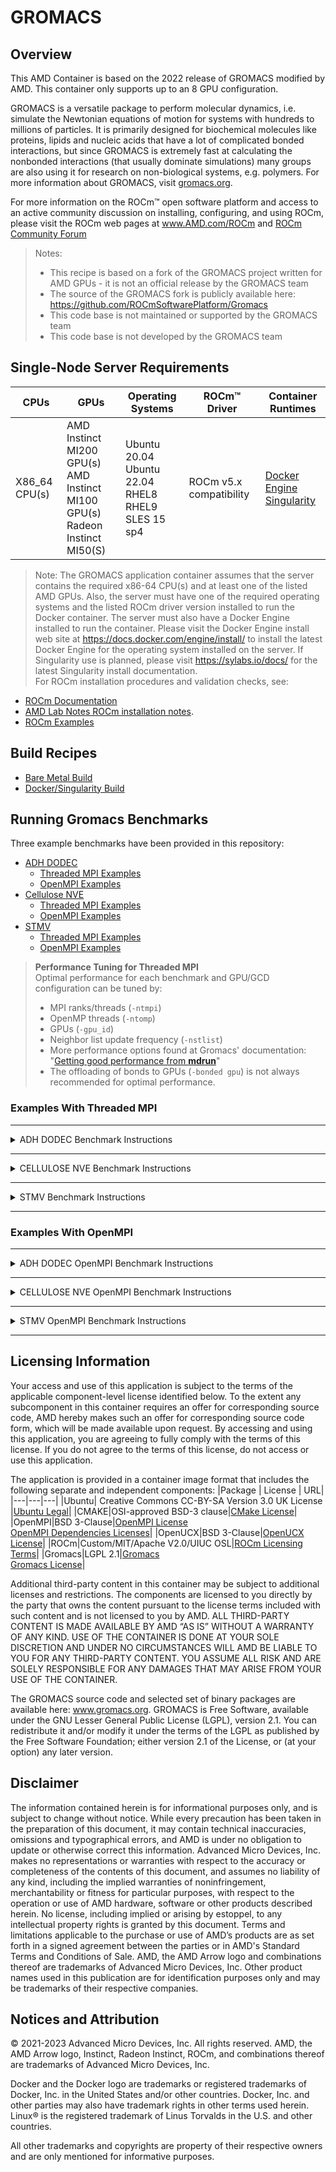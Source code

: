 # GROMACS
## Overview
This AMD Container is based on the 2022 release of GROMACS modified by AMD. This container only supports up to an 8 GPU configuration.

GROMACS is a versatile package to perform molecular dynamics, i.e. simulate the Newtonian equations of motion for systems with hundreds to millions of particles. It is primarily designed for biochemical molecules like proteins, lipids and nucleic acids that have a lot of complicated bonded interactions, but since GROMACS is extremely fast at calculating the nonbonded interactions (that usually dominate simulations) many groups are also using it for research on non-biological systems, e.g. polymers.
For more information about GROMACS, visit [gromacs.org](https://www.gromacs.org).

For more information on the ROCm™ open software platform and access to an active community discussion on installing, configuring, and using ROCm, please visit the ROCm web pages at www.AMD.com/ROCm and [ROCm Community Forum](https://community.amd.com/t5/rocm/ct-p/amd-rocm)
>Notes:
>- This recipe is based on a fork of the GROMACS project written for AMD GPUs - it is not an official release by the GROMACS team
>- The source of the GROMACS fork is publicly available here: https://github.com/ROCmSoftwarePlatform/Gromacs
>- This code base is not maintained or supported by the GROMACS team
>- This code base is not developed by the GROMACS team

## Single-Node Server Requirements
| CPUs | GPUs | Operating Systems | ROCm™ Driver | Container Runtimes | 
| ---- | ---- | ----------------- | ------------ | ------------------ | 
| X86_64 CPU(s) | AMD Instinct MI200 GPU(s) <br>  AMD Instinct MI100 GPU(s) <br> Radeon Instinct MI50(S) | Ubuntu 20.04 <br> Ubuntu 22.04 <BR> RHEL8 <br> RHEL9 <br> SLES 15 sp4 | ROCm v5.x compatibility |[Docker Engine](https://docs.docker.com/engine/install/) <br> [Singularity](https://sylabs.io/docs/) | 

>Note: 
>The GROMACS application container assumes that the server contains the required x86-64 CPU(s) and at least one of the listed AMD GPUs. Also, the server must have one of the required operating systems and the listed ROCm driver version installed to run the Docker container. The server must also have a Docker Engine installed to run the container. Please visit the Docker Engine install web site at https://docs.docker.com/engine/install/ to install the latest Docker Engine for the operating system installed on the server. If Singularity use is planned, please visit https://sylabs.io/docs/ for the latest Singularity install documentation.  
For ROCm installation procedures and validation checks, see:
* [ROCm Documentation](https://rocm.docs.amd.com)
* [AMD Lab Notes ROCm installation notes](https://github.com/amd/amd-lab-notes/tree/release/rocm-installation).
* [ROCm Examples](https://github.com/amd/rocm-examples)
 
 
## Build Recipes
- [Bare Metal Build](/gromacs/baremetal/)
- [Docker/Singularity Build](/gromacs/docker/)

## Running Gromacs Benchmarks
Three example benchmarks have been provided in this repository:
- [ADH DODEC](/gromacs/docker/benchmark/adh_dodec/) 
    - [Threaded MPI Examples](#adh_dodec) 
    - [OpenMPI Examples](#adh-dodec-openmpi)
- [Cellulose NVE](/gromacs/docker/benchmark/cellulose_nve/)  
    - [Threaded MPI Examples](#cellulose_nve) 
    - [OpenMPI Examples](#cellulose-nve-openmpi)
- [STMV](/gromacs/docker/benchmark/stmv/) 
    - [Threaded MPI Examples](#stmv) 
    - [OpenMPI Examples](#stmv-openmpi)

>**Performance Tuning for Threaded MPI**  
> Optimal performance for each benchmark and GPU/GCD configuration can be tuned by:
> - MPI ranks/threads (`-ntmpi`)
> - OpenMP threads (`-ntomp`)
> - GPUs (`-gpu_id`)
> - Neighbor list update frequency (`-nstlist`)
> - More performance options found at Gromacs' documentation: "[Getting good performance from **mdrun**](https://manual.gromacs.org/documentation/current/user-guide/mdrun-performance.html)"
> - The offloading of bonds to GPUs (`-bonded gpu`) is not always recommended for optimal performance.


### Examples With Threaded MPI 
---
<details>
<summary> ADH DODEC Benchmark Instructions </summary>

### ADH DODEC
Extract the binary system topology, parameter, coordinates, and velocity file. 

```
cd .benchmarks/adh_dodec
tar -xvf adh_dodec.tar.gz
```

<details> 
<summary>1 GPU/GCD</summary>

```
gmx mdrun -pin on \
            -nsteps 100000 \
            -resetstep 90000 \
            -ntmpi 1 \
            -ntomp 64 \
            -noconfout \
            -nb gpu \
            -bonded cpu \
            -pme gpu \
            -v \
            -nstlist 100 \
            -gpu_id 0 \
            -s topol.tpr
```
</details>
<details> 
<summary>2 GPUs/GCDs</summary>

```
gmx mdrun -pin on \
            -nsteps 100000 \
            -resetstep 90000 \
            -ntmpi 2 \
            -ntomp 32 \
            -noconfout \
            -nb gpu \
            -bonded gpu \
            -pme gpu \
            -npme 1 \
            -v \
            -nstlist 200 \
            -gpu_id 01 \
            -s topol.tpr
```
</details>
<details> 
<summary>4 GPUs/GCDs</summary>

```
gmx mdrun -pin on \
            -nsteps 100000 \
            -resetstep 90000 \
            -ntmpi 4 \
            -ntomp 16 \
            -noconfout \
            -nb gpu \
            -bonded gpu \
            -pme gpu \
            -npme 1 \
            -v \
            -nstlist 200 \
            -gpu_id 0123 \
            -s topol.tpr
```
</details>
<details> 
<summary>8 GPUs/GCDs</summary>

```
gmx mdrun -pin on \
            -nsteps 100000 \
            -resetstep 90000 \
            -ntmpi 8 \
            -ntomp 8 \
            -noconfout \
            -nb gpu \
            -bonded gpu \
            -pme gpu \
            -npme 1 \
            -v \
            -nstlist 150 \
            -gpu_id 01234567 \
            -s topol.tpr
```
</details> 
</details>

---

<details>
<summary>CELLULOSE NVE Benchmark Instructions</summary>

### CELLULOSE NVE
Extract the binary system topology, parameter, coordinates, and velocity file.

```
cd .benchmarks/cellulose_nve
tar -xvf cellulose_nve.tar.gz
```
<details> 
<summary>1 GPU/GCD</summary>

```
gmx mdrun -pin on \
            -nsteps 100000 \
            -resetstep 90000 \
            -ntmpi 1 \
            -ntomp 64 \
            -noconfout \
            -nb gpu \
            -bonded cpu \
            -pme gpu \
            -v \
            -nstlist 100 \
            -gpu_id 0 \
            -s topol.tpr
```
</details>
<details> 
<summary>2 GPUs/GCDs</summary>

```
gmx mdrun -pin on \
            -nsteps 100000 \
            -resetstep 90000 \
            -ntmpi 4 \
            -ntomp 16 \
            -noconfout \
            -nb gpu \
            -bonded gpu \
            -pme gpu \
            -npme 1 \
            -v -nstlist 200 \
            -gpu_id 01 \
            -s topol.tpr
```
</details>
<details> 
<summary>4 GPUs/GCDs</summary>

```
gmx mdrun -pin on \
            -nsteps 100000 \
            -resetstep 90000 \
            -ntmpi 4 \
            -ntomp 16 \
            -noconfout \
            -nb gpu \
            -bonded gpu \
            -pme gpu \
            -npme 1 \
            -v \
            -nstlist 200 \
            -gpu_id 0123 \
            -s topol.tpr
```
</details>
<details> 
<summary>8 GPUs/GCDs</summary>

```
gmx mdrun -pin on \
            -nsteps 100000 \
            -resetstep 90000 \
            -ntmpi 8 \
            -ntomp 8 \
            -noconfout \
            -nb gpu \
            -bonded gpu \
            -pme gpu \
            -npme 1 \
            -v \
            -nstlist 200 \
            -gpu_id 01234567 \
            -s topol.tpr
```
</details>
</details>

---  

<details> 
<summary>STMV Benchmark Instructions</summary>

### STMV
Extract the binary system topology, parameter, coordinates, and velocity file. 

```
cd .benchmarks/stmv
tar -xvf stmv.tar.gz
```
<details> 
<summary>1 GPU/GCD</summary>

```
gmx mdrun -pin on \
            -nsteps 100000 \
            -resetstep 90000 \
            -ntmpi 1 \
            -ntomp 64 \
            -noconfout \
            -nb gpu \
            -bonded cpu \
            -pme gpu \
            -v \
            -nstlist 200 \
            -gpu_id 0 \
            -s topol.tpr
```
</details>
<details> 
<summary>2 GPUs/GCDs</summary>

```
gmx mdrun -pin on \
            -nsteps 100000 \
            -resetstep 90000 \
            -ntmpi 8 \
            -ntomp 8 \
            -noconfout \
            -nb gpu \
            -bonded gpu \
            -pme gpu \
            -npme 1 \
            -v \
            -nstlist 200 \
            -gpu_id 01 \
            -s topol.tpr
```
</details>
<details> 
<summary>4 GPUs/GCDs</summary>

```
gmx mdrun -pin on \
            -nsteps 100000 \
            -resetstep 90000 \
            -ntmpi 8 \
            -ntomp 8 \
            -noconfout \
            -nb gpu \
            -bonded gpu \
            -pme gpu \
            -npme 1 \
            -v \
            -nstlist 400 \
            -gpu_id 0123 \
            -s topol.tpr
```
</details>
<details> 
<summary>8 GPUs/GCDs</summary>

```
gmx mdrun -pin on \
            -nsteps 100000 \
            -resetstep 90000 \
            -ntmpi 8 \
            -ntomp 8 \
            -noconfout \
            -nb gpu \
            -bonded gpu \
            -pme gpu \
            -npme 1 \
            -v \
            -nstlist 400 \
            -gpu_id 01234567 \
            -s topol.tpr
```
</details>
</details>

---
### Examples With OpenMPI 
---
<details>
<summary> ADH DODEC OpenMPI Benchmark Instructions </summary>

### ADH DODEC OpenMPI
Extract the binary system topology, parameter, coordinates, and velocity file. 

```
cd .benchmarks/adh_dodec
tar -xvf adh_dodec.tar.gz
```

<details> 
<summary>1 GPU/GCD</summary>

```
mpirun -np 1 \
	gmx_mpi mdrun -pin on \
		-nsteps 100000 \
		-resetstep 90000 \
		-ntomp 64 \
		-noconfout \
		-nb gpu \
		-bonded cpu \
		-pme gpu \
		-v \
		-nstlist 100 \
		-gpu_id 0 \
		-s topol.tpr
```
</details>
<details> 
<summary>2 GPUs/GCDs</summary>

```
mpirun -np 2 \ 
	gmx_mpi mdrun -pin on \
		-nsteps 100000 \
		-resetstep 90000 \
		-ntomp 32 \
		-noconfout \
		-nb gpu \
		-bonded gpu \
		-pme gpu \
		-npme 1 \
		-v \
		-nstlist 200 \
		-gpu_id 01 \
		-s topol.tpr
```
</details>
<details> 
<summary>4 GPUs/GCDs</summary>

```
mpirun -np 4 \n	\ 
	gmx_mpi mdrun -pin on \
		-nsteps 100000 \
		-resetstep 90000 \
		-ntomp 16 \
		-noconfout \
		-nb gpu \
		-bonded gpu \
		-pme gpu \
		-npme 1 \
		-v \
		-nstlist 200 \
		-gpu_id 0123 \
		-s topol.tpr
```
</details>
<details> 
<summary>8 GPUs/GCDs</summary>

```
mpirun -np 8 \ 
	gmx_mpi mdrun -pin on \
		-nsteps 100000 \
		-resetstep 90000 \
		-ntomp 8 \
		-noconfout \
		-nb gpu \
		-bonded gpu \
		-pme gpu \
		-npme 1 \
		-v \
		-nstlist 150 \
		-gpu_id 01234567 \
		-s topol.tpr
```
</details> 
</details>

---

<details>
<summary>CELLULOSE NVE OpenMPI Benchmark Instructions </summary>

### CELLULOSE NVE OpenMPI
Extract the binary system topology, parameter, coordinates, and velocity file.

```
cd .benchmarks/cellulose_nve
tar -xvf cellulose_nve.tar.gz
```
<details> 
<summary>1 GPU/GCD</summary>

```
mpirun -np 1 \ 
	gmx_mpi mdrun -pin on \
		-nsteps 100000 \
		-resetstep 90000 \
		-ntomp 64 \
		-noconfout \
		-nb gpu \
		-bonded cpu \
		-pme gpu \
		-v \
		-nstlist 100 \
		-gpu_id 0 \
		-s topol.tpr
```
</details>
<details> 
<summary>2 GPUs/GCDs</summary>

```
mpirun -np 2 \ 
	gmx_mpi mdrun -pin on \
		-nsteps 100000 \
		-resetstep 90000 \
		-ntomp 16 \
		-noconfout \
		-nb gpu \
		-bonded gpu \
		-pme gpu \
		-npme 1 \
		-v -nstlist 200 \
		-gpu_id 01 \
		-s topol.tpr
```
</details>
<details> 
<summary>4 GPUs/GCDs</summary>

```
mpirun -np 4 \ 
	gmx_mpi mdrun -pin on \
		-nsteps 100000 \
		-resetstep 90000 \
		-ntomp 16 \
		-noconfout \
		-nb gpu \
		-bonded gpu \
		-pme gpu \
		-npme 1 \
		-v \
		-nstlist 200 \
		-gpu_id 0123 \
		-s topol.tpr
```
</details>
<details> 
<summary>8 GPUs/GCDs</summary>

```
mpirun -np 8 \ 
	gmx_mpi mdrun -pin on \
		-nsteps 100000 \
		-resetstep 90000 \
		-ntomp 8 \
		-noconfout \
		-nb gpu \
		-bonded gpu \
		-pme gpu \
		-npme 1 \
		-v \
		-nstlist 200 \
		-gpu_id 01234567 \
		-s topol.tpr
```
</details>
</details>

---  

<details> 
<summary>STMV OpenMPI Benchmark Instructions </summary>

### STMV OpenMPI
Extract the binary system topology, parameter, coordinates, and velocity file. 

```
cd .benchmarks/stmv
tar -xvf stmv.tar.gz
```
<details> 
<summary>1 GPU/GCD</summary>

```
mpirun -np 1 \ 
	gmx_mpi mdrun -pin on \
		-nsteps 100000 \
		-resetstep 90000 \
		-ntomp 64 \
		-noconfout \
		-nb gpu \
		-bonded cpu \
		-pme gpu \
		-v \
		-nstlist 200 \
		-gpu_id 0 \
		-s topol.tpr
```
</details>
<details> 
<summary>2 GPUs/GCDs</summary>

```
mpirun -np 2 \ 
	gmx_mpi mdrun -pin on \
		-nsteps 100000 \
		-resetstep 90000 \
		-ntomp 8 \
		-noconfout \
		-nb gpu \
		-bonded gpu \
		-pme gpu \
		-npme 1 \
		-v \
		-nstlist 200 \
		-gpu_id 01 \
		-s topol.tpr
```
</details>
<details> 
<summary>4 GPUs/GCDs</summary>

```
mpirun -np 4 \ 
	gmx_mpi mdrun -pin on \
		-nsteps 100000 \
		-resetstep 90000 \
		-ntomp 8 \
		-noconfout \
		-nb gpu \
		-bonded gpu \
		-pme gpu \
		-npme 1 \
		-v \
		-nstlist 400 \
		-gpu_id 0123 \
		-s topol.tpr
```
</details>
<details> 
<summary>8 GPUs/GCDs</summary>

```
mpirun -np 8 \ 
	gmx_mpi mdrun -pin on \
		-nsteps 100000 \
		-resetstep 90000 \
		-ntomp 8 \
		-noconfout \
		-nb gpu \
		-bonded gpu \
		-pme gpu \
		-npme 1 \
		-v \
		-nstlist 400 \
		-gpu_id 01234567 \
		-s topol.tpr
```
</details>
</details>

--- 
## Licensing Information
Your access and use of this application is subject to the terms of the applicable component-level license identified below. To the extent any subcomponent in this container requires an offer for corresponding source code, AMD hereby makes such an offer for corresponding source code form, which will be made available upon request. By accessing and using this application, you are agreeing to fully comply with the terms of this license. If you do not agree to the terms of this license, do not access or use this application.

The application is provided in a container image format that includes the following separate and independent components: 
|Package | License | URL|
|---|---|---|
|Ubuntu| Creative Commons CC-BY-SA Version 3.0 UK License |[Ubuntu Legal](https://ubuntu.com/legal)|
|CMAKE|OSI-approved BSD-3 clause|[CMake License](https://cmake.org/licensing/)|
|OpenMPI|BSD 3-Clause|[OpenMPI License](https://www-lb.open-mpi.org/community/license.php)<br /> [OpenMPI Dependencies Licenses](https://docs.open-mpi.org/en/v5.0.x/license/index.html)|
|OpenUCX|BSD 3-Clause|[OpenUCX License](https://openucx.org/license/)|
|ROCm|Custom/MIT/Apache V2.0/UIUC OSL|[ROCm Licensing Terms](https://rocm.docs.amd.com/en/latest/release/licensing.html)|
|Gromacs|LGPL 2.1|[Gromacs](https://www.gromacs.org/)<br /> [Gromacs License](https://github.com/gromacs/gromacs/blob/main/COPYING)|

Additional third-party content in this container may be subject to additional licenses and restrictions. The components are licensed to you directly by the party that owns the content pursuant to the license terms included with such content and is not licensed to you by AMD. ALL THIRD-PARTY CONTENT IS MADE AVAILABLE BY AMD “AS IS” WITHOUT A WARRANTY OF ANY KIND. USE OF THE CONTAINER IS DONE AT YOUR SOLE DISCRETION AND UNDER NO CIRCUMSTANCES WILL AMD BE LIABLE TO YOU FOR ANY THIRD-PARTY CONTENT. YOU ASSUME ALL RISK AND ARE SOLELY RESPONSIBLE FOR ANY DAMAGES THAT MAY ARISE FROM YOUR USE OF THE CONTAINER.

The GROMACS source code and selected set of binary packages are available here: www.gromacs.org. GROMACS is Free Software, available under the GNU Lesser General Public License (LGPL), version 2.1. You can redistribute it and/or modify it under the terms of the LGPL as published by the Free Software Foundation; either version 2.1 of the License, or (at your option) any later version.

## Disclaimer
The information contained herein is for informational purposes only, and is subject to change without notice. While every precaution has been taken in the preparation of this document, it may contain technical inaccuracies, omissions and typographical errors, and AMD is under no obligation to update or otherwise correct this information. Advanced Micro Devices, Inc. makes no representations or warranties with respect to the accuracy or completeness of the contents of this document, and assumes no liability of any kind, including the implied warranties of noninfringement, merchantability or fitness for particular purposes, with respect to the operation or use of AMD hardware, software or other products described herein. No license, including implied or arising by estoppel, to any intellectual property rights is granted by this document. Terms and limitations applicable to the purchase or use of AMD’s products are as set forth in a signed agreement between the parties or in AMD's Standard Terms and Conditions of Sale. AMD, the AMD Arrow logo and combinations thereof are trademarks of Advanced Micro Devices, Inc. Other product names used in this publication are for identification purposes only and may be trademarks of their respective companies.

## Notices and Attribution
© 2021-2023 Advanced Micro Devices, Inc. All rights reserved. AMD, the AMD Arrow logo, Instinct, Radeon Instinct, ROCm, and combinations thereof are trademarks of Advanced Micro Devices, Inc.

Docker and the Docker logo are trademarks or registered trademarks of Docker, Inc. in the United States and/or other countries. Docker, Inc. and other parties may also have trademark rights in other terms used herein. Linux® is the registered trademark of Linus Torvalds in the U.S. and other countries.

All other trademarks and copyrights are property of their respective owners and are only mentioned for informative purposes.
